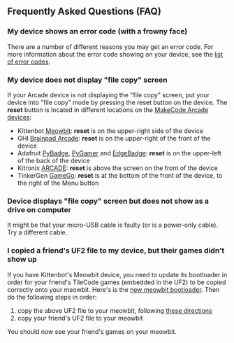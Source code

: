 ## Frequently Asked Questions (FAQ)

### My device shows an error code (with a frowny face) 

There are a number of different reasons you may get an error code. For more information about the error code showing on your device, see the [list of error codes](https://arcade.makecode.com/device/error-codes).

### My device does not display "file copy" screen

If your Arcade device is not displaying the "file copy" screen, put your device into "file copy" mode by pressing the reset button on the device. The **reset** button is located in different locations on the [MakeCode Arcade devices](https://arcade.makecode.com/hardware/):

- Kittenbot [Meowbit](https://www.kittenbot.cc/collections/frontpage/products/meowbit-codable-console-for-microsoft-makecode-arcade): **reset** is on the upper-right side of the device
- GHI [Brainpad Arcade](https://www.brainpad.com/): **reset** is on the upper-right of the front of the device
- Adafruit [PyBadge](https://www.adafruit.com/product/4200), [PyGamer](https://www.adafruit.com/product/4242) and [EdgeBadge](https://www.adafruit.com/product/4400): **reset** is on the upper-left of the back of the device
- Kitronix [ARCADE](https://kitronik.co.uk/products/5311-arcade-for-makecode-arcade): **reset** is above the screen on the front of the device
- TinkerGen [GameGo](https://shop.tinkergen.com/gamego.html): **reset** is at the bottom of the front of the device, to the right of the Menu button

### Device displays "file copy" screen but does not show as a drive on computer

It might be that your micro-USB cable is faulty (or is a power-only cable). Try a different cable.

### I copied a friend's UF2 file to my device, but their games didn't show up

If you have Kittenbot's Meowbit device, you need to update its bootloader in order for your friend's TileCode games (embedded in the UF2) to be copied correctly onto your meowbit. Here's is the [new meowbit bootloader](meowbit-bootloader-with-settings-write.uf2). Then do the following steps in order:
1. copy the above UF2 file to your meowbit, following [these directions](download)
2. copy your friend's UF2 file to your meowbit

You should now see your friend's games on your meowbit.